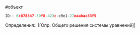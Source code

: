 #объект

```javascript
ID:: 6c878547-39f8-423c-c9e1-27eaabac33f5
```

Определения:: [[Опр. Общего решения системы уравнений]]